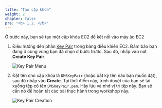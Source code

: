 ```yaml
---
title: "Tạo cặp khóa"
weight: 2
chapter: false
pre: "<b> 1.2. </b>"
---
```


Ở bước này, bạn sẽ tạo một cặp khóa EC2 để kết nối vào máy ảo EC2

1. Điều hướng đến phần [Key Pair](https://us-east-1.console.aws.amazon.com/ec2/home?region=us-east-1#KeyPairs:) trong bảng điều khiển EC2. Đảm bảo bạn đang ở cùng vùng bạn đã chọn ở bước trước. Sau đó, nhấp vào nút **Create Key Pair**.

    ![Key Pair Menu](/images/1/2/0001.png?width=90pc)

1. Đặt tên cho cặp khóa là `DMSKeyPair` (hoặc bất kỳ tên nào bạn muốn đặt), sau đó nhấp vào **Create**. Tại thời điểm này, trình duyệt của bạn sẽ tải xuống tệp có tên `DMSKeyPair.pem`. Hãy lưu và nhớ vị trí tệp này. Bạn sẽ cần nó để hoàn tất các bài thực hành trong workshop này.

    ![Key Pair Creation](/images/1/2/0002.png?width=90pc)
